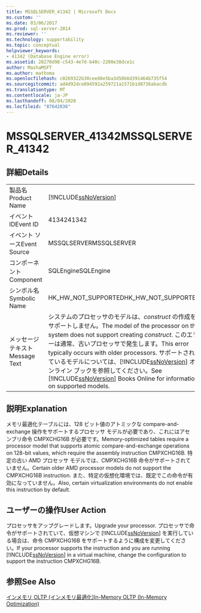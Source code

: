 ```yaml
---
title: MSSQLSERVER_41342 | Microsoft Docs
ms.custom: ''
ms.date: 03/06/2017
ms.prod: sql-server-2014
ms.reviewer: ''
ms.technology: supportability
ms.topic: conceptual
helpviewer_keywords:
- 41342 (Database Engine error)
ms.assetid: 28270d98-c543-4e7d-b40c-2200e38dce1c
author: MashaMSFT
ms.author: mathoma
ms.openlocfilehash: c0269322b30cee88e5ba3d50b6d391464b735f54
ms.sourcegitcommit: ad4d92dce894592a259721a1571b1d8736abacdb
ms.translationtype: MT
ms.contentlocale: ja-JP
ms.lasthandoff: 08/04/2020
ms.locfileid: "87642836"
---
```

# <a name="mssqlserver_41342"></a><span data-ttu-id="6020d-102">MSSQLSERVER_41342</span><span class="sxs-lookup"><span data-stu-id="6020d-102">MSSQLSERVER_41342</span></span>
    
## <a name="details"></a><span data-ttu-id="6020d-103">詳細</span><span class="sxs-lookup"><span data-stu-id="6020d-103">Details</span></span>  
  
|||  
|-|-|  
|<span data-ttu-id="6020d-104">製品名</span><span class="sxs-lookup"><span data-stu-id="6020d-104">Product Name</span></span>|[!INCLUDE[ssNoVersion](../../includes/ssnoversion-md.md)]|  
|<span data-ttu-id="6020d-105">イベント ID</span><span class="sxs-lookup"><span data-stu-id="6020d-105">Event ID</span></span>|<span data-ttu-id="6020d-106">41342</span><span class="sxs-lookup"><span data-stu-id="6020d-106">41342</span></span>|  
|<span data-ttu-id="6020d-107">イベント ソース</span><span class="sxs-lookup"><span data-stu-id="6020d-107">Event Source</span></span>|<span data-ttu-id="6020d-108">MSSQLSERVER</span><span class="sxs-lookup"><span data-stu-id="6020d-108">MSSQLSERVER</span></span>|  
|<span data-ttu-id="6020d-109">コンポーネント</span><span class="sxs-lookup"><span data-stu-id="6020d-109">Component</span></span>|<span data-ttu-id="6020d-110">SQLEngine</span><span class="sxs-lookup"><span data-stu-id="6020d-110">SQLEngine</span></span>|  
|<span data-ttu-id="6020d-111">シンボル名</span><span class="sxs-lookup"><span data-stu-id="6020d-111">Symbolic Name</span></span>|<span data-ttu-id="6020d-112">HK_HW_NOT_SUPPORTED</span><span class="sxs-lookup"><span data-stu-id="6020d-112">HK_HW_NOT_SUPPORTED</span></span>|  
|<span data-ttu-id="6020d-113">メッセージ テキスト</span><span class="sxs-lookup"><span data-stu-id="6020d-113">Message Text</span></span>|<span data-ttu-id="6020d-114">システムのプロセッサのモデルは、*construct* の作成をサポートしません。</span><span class="sxs-lookup"><span data-stu-id="6020d-114">The model of the processor on the system does not support creating *construct*.</span></span> <span data-ttu-id="6020d-115">このエラーは通常、古いプロセッサで発生します。</span><span class="sxs-lookup"><span data-stu-id="6020d-115">This error typically occurs with older processors.</span></span> <span data-ttu-id="6020d-116">サポートされているモデルについては、[!INCLUDE[ssNoVersion](../../includes/ssnoversion-md.md)] オンライン ブックを参照してください。</span><span class="sxs-lookup"><span data-stu-id="6020d-116">See [!INCLUDE[ssNoVersion](../../includes/ssnoversion-md.md)] Books Online for information on supported models.</span></span>|  
  
## <a name="explanation"></a><span data-ttu-id="6020d-117">説明</span><span class="sxs-lookup"><span data-stu-id="6020d-117">Explanation</span></span>  
 <span data-ttu-id="6020d-118">メモリ最適化テーブルには、128 ビット値のアトミックな compare-and-exchange 操作をサポートするプロセッサ モデルが必要であり、これにはアセンブリ命令 CMPXCHG16B が必要です。</span><span class="sxs-lookup"><span data-stu-id="6020d-118">Memory-optimized tables require a processor model that supports atomic compare-and-exchange operations on 128-bit values, which require the assembly instruction CMPXCHG16B.</span></span> <span data-ttu-id="6020d-119">特定の古い AMD プロセッサ モデルでは、CMPXCHG16B 命令がサポートされていません。</span><span class="sxs-lookup"><span data-stu-id="6020d-119">Certain older AMD processor models do not support the CMPXCHG16B instruction.</span></span> <span data-ttu-id="6020d-120">また、特定の仮想化環境では、既定でこの命令が有効になっていません。</span><span class="sxs-lookup"><span data-stu-id="6020d-120">Also, certain virtualization environments do not enable this instruction by default.</span></span>  
  
## <a name="user-action"></a><span data-ttu-id="6020d-121">ユーザーの操作</span><span class="sxs-lookup"><span data-stu-id="6020d-121">User Action</span></span>  
 <span data-ttu-id="6020d-122">プロセッサをアップグレードします。</span><span class="sxs-lookup"><span data-stu-id="6020d-122">Upgrade your processor.</span></span> <span data-ttu-id="6020d-123">プロセッサで命令がサポートされていて、仮想マシンで [!INCLUDE[ssNoVersion](../../includes/ssnoversion-md.md)] を実行している場合は、命令 CMPXCHG16B をサポートするように構成を変更してください。</span><span class="sxs-lookup"><span data-stu-id="6020d-123">If your processor supports the instruction and you are running [!INCLUDE[ssNoVersion](../../includes/ssnoversion-md.md)] in a virtual machine, change the configuration to support the instruction CMPXCHG16B.</span></span>  
  
## <a name="see-also"></a><span data-ttu-id="6020d-124">参照</span><span class="sxs-lookup"><span data-stu-id="6020d-124">See Also</span></span>  
 [<span data-ttu-id="6020d-125">インメモリ OLTP &#40;インメモリ最適化&#41;</span><span class="sxs-lookup"><span data-stu-id="6020d-125">In-Memory OLTP &#40;In-Memory Optimization&#41;</span></span>](../in-memory-oltp/in-memory-oltp-in-memory-optimization.md)  
  
  
